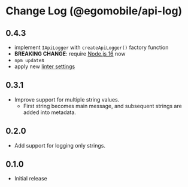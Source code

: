 # Change Log (@egomobile/api-log)

## 0.4.3

- implement `IApiLogger` with `createApiLogger()` factory function
- **BREAKING CHANGE**: require [Node.js 16](https://medium.com/the-node-js-collection/node-js-16-available-now-7f5099a97e70) now
- `npm update`s
- apply new [linter settings](https://github.com/egomobile/eslint-config-ego)

## 0.3.1

- Improve support for multiple string values.
  - First string becomes main message, and subsequent strings are added into metadata.

## 0.2.0

- Add support for logging only strings.

## 0.1.0

- Initial release
